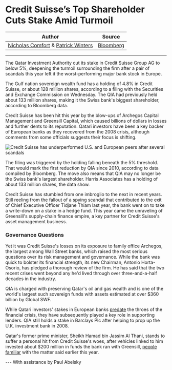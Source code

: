 # Credit Suisse’s Top Shareholder Cuts Stake Amid Turmoil

| Author       | Source       | 
| :-------------: |:-------------:|
|  [Nicholas Comfort](https://archive.is/o/7WFYY/https://www.bloomberg.com/authors/AOp9iyfjAFQ/nicholas-comfort) & [Patrick Winters](https://archive.is/o/7WFYY/https://www.bloomberg.com/authors/AQvuhoP3qlo/patrick-winters) | [Bloomberg](https://archive.is/7WFYY#selection-2977.0-2977.55) | 

---

The Qatar Investment Authority cut its stake in Credit Suisse Group AG to below 5%, deepening the turmoil surrounding the firm after a pair of scandals this year left it the worst-performing major bank stock in Europe.

The Gulf nation sovereign wealth fund has a holding of 4.8% in Credit Suisse, or about 128 million shares, according to a filing with the Securities and Exchange Commission on Wednesday. The QIA had previously held about 133 million shares, making it the Swiss bank's biggest shareholder, according to Bloomberg data.

Credit Suisse has been hit this year by the blow-ups of Archegos Capital Management and Greensill Capital, which caused billions of dollars in losses and further dents to its reputation. Qatari investors have been a key backer of European banks as they recovered from the 2008 crisis, although comments from some officials suggests their focus is shifting.

![Credit Suisse has underperformed U.S. and European peers after several scandals](https://archive.is/7WFYY/49f2a9bde65eabd181bfa664881578218f32330f.jpg)

The filing was triggered by the holding falling beneath the 5% threshold. That would mark the first reduction by QIA since 2010, according to data compiled by Bloomberg. The move also means that QIA may no longer be the Swiss bank's largest shareholder. Harris Associates has a holding of about 133 million shares, the data show.

Credit Suisse has stumbled from one imbroglio to the next in recent years. Still reeling from the fallout of a spying scandal that contributed to the exit of Chief Executive Officer Tidjane Thiam last year, the bank went on to take a write-down on a stake in a hedge fund. This year came the unraveling of Greensill's supply-chain finance empire, a key partner for Credit Suisse's asset management business.

### Governance Questions

Yet it was Credit Suisse's losses on its exposure to family office Archegos, the largest among Wall Street banks, which raised the most serious questions over its risk management and governance. While the bank was quick to bolster its financial strength, its new Chairman, Antonio Horta-Osorio, has pledged a thorough review of the firm. He has said that the two recent crises went beyond any he'd lived through over three-and-a-half decades in the industry.

QIA is charged with preserving Qatar's oil and gas wealth and is one of the world's largest such sovereign funds with assets estimated at over $360 billion by Global SWF.

While Qatari investors' stakes in European banks [predate](https://archive.is/o/7WFYY/https://www.bloomberg.com/news/articles/2008-02-19/-150 "Qatar Buys Credit Suisse Shares, Prime Minister Says (Update6)") the throes of the financial crisis, they have subsequently played a key role in supporting lenders. QIA still holds a stake in Barclays Plc after helping to prop up the U.K. investment bank in 2008.

Qatar's former prime minister, Sheikh Hamad bin Jassim Al Thani, stands to suffer a personal hit from Credit Suisse's woes, after vehicles linked to him invested about $200 million in funds the bank ran with Greensill, [people familiar](https://archive.is/o/7WFYY/https://www.bloomberg.com/news/articles/2021-04-06/credit-suisse-s-scandal-toll-climbs-ever-higher-as-rivals-thrive "Credit Suisse Scandal Toll Goes Ever Higher as Rivals Thrive (2)") with the matter said earlier this year.

--- With assistance by Paul Abelsky
